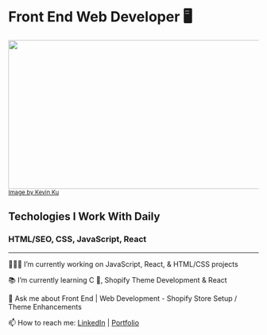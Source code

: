 <h1>Front End Web Developer 🖥</h1> 


<a href="https://lyolayale.github.io/portfolio/"><img src="https://images.unsplash.com/photo-1506452819137-0422416856b8?ixlib=rb-4.0.3&ixid=MnwxMjA3fDB8MHxzZWFyY2h8OTV8fHdlYiUyMGRldmVsb3BtZW50fGVufDB8fDB8fA%3D%3D&auto=format&fit=crop&w=800&q=60" style="height: 300px; width: 1200px; object-fit: cover"></a>
<small><a href="https://unsplash.com/@ikukevk">Image by Kevin Ku</a></small>

<h2>Techologies I Work With Daily</h2>
<h3>HTML/SEO, CSS, JavaScript, React</h3>

<hr/>

<p>🧑🏻‍💻 I’m currently working on JavaScript, React, & HTML/CSS projects</p>
<p>📚 I’m currently learning C 💾, Shopify Theme Development & React</p>
<p>💬 Ask me about Front End | Web Development - Shopify Store Setup / Theme Enhancements</p>
<p>📫 How to reach me:  <a href="https://www.linkedin.com/in/eric-mckee-dev/" target="_blank">LinkedIn</a> | <a href="https://lyolayale.github.io/portfolio/" target="_blank">Portfolio</a></p>
